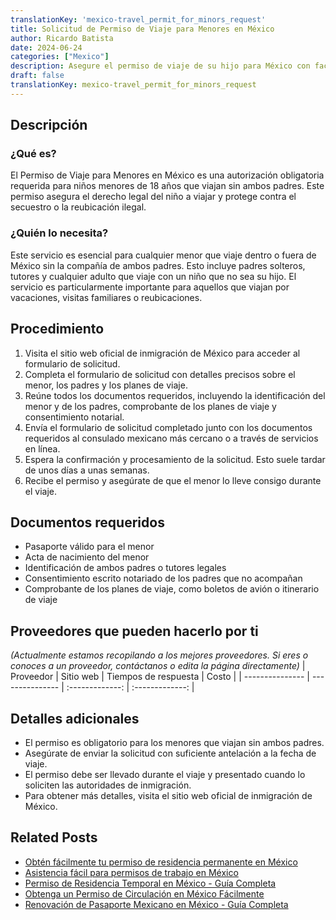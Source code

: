 ```yaml
---
translationKey: 'mexico-travel_permit_for_minors_request'
title: Solicitud de Permiso de Viaje para Menores en México
author: Ricardo Batista
date: 2024-06-24
categories: ["Mexico"]
description: Asegure el permiso de viaje de su hijo para México con facilidad. Esencial para padres solteros y tutores no parentales.
draft: false
translationKey: mexico-travel_permit_for_minors_request
---
```


## Descripción
### ¿Qué es?
El Permiso de Viaje para Menores en México es una autorización obligatoria requerida para niños menores de 18 años que viajan sin ambos padres. Este permiso asegura el derecho legal del niño a viajar y protege contra el secuestro o la reubicación ilegal.

### ¿Quién lo necesita?
Este servicio es esencial para cualquier menor que viaje dentro o fuera de México sin la compañía de ambos padres. Esto incluye padres solteros, tutores y cualquier adulto que viaje con un niño que no sea su hijo. El servicio es particularmente importante para aquellos que viajan por vacaciones, visitas familiares o reubicaciones.

## Procedimiento

1. Visita el sitio web oficial de inmigración de México para acceder al formulario de solicitud.
2. Completa el formulario de solicitud con detalles precisos sobre el menor, los padres y los planes de viaje.
3. Reúne todos los documentos requeridos, incluyendo la identificación del menor y de los padres, comprobante de los planes de viaje y consentimiento notarial.
4. Envía el formulario de solicitud completado junto con los documentos requeridos al consulado mexicano más cercano o a través de servicios en línea.
5. Espera la confirmación y procesamiento de la solicitud. Esto suele tardar de unos días a unas semanas.
6. Recibe el permiso y asegúrate de que el menor lo lleve consigo durante el viaje.

## Documentos requeridos

- Pasaporte válido para el menor
- Acta de nacimiento del menor
- Identificación de ambos padres o tutores legales
- Consentimiento escrito notariado de los padres que no acompañan
- Comprobante de los planes de viaje, como boletos de avión o itinerario de viaje

## Proveedores que pueden hacerlo por ti
_(Actualmente estamos recopilando a los mejores proveedores. Si eres o conoces a un proveedor, contáctanos o edita la página directamente)_
| Proveedor        |     Sitio web     |     Tiempos de respuesta    |       Costo      |
| --------------- | --------------- |  :-------------: | :-------------: |

## Detalles adicionales

- El permiso es obligatorio para los menores que viajan sin ambos padres.
- Asegúrate de enviar la solicitud con suficiente antelación a la fecha de viaje.
- El permiso debe ser llevado durante el viaje y presentado cuando lo soliciten las autoridades de inmigración.
- Para obtener más detalles, visita el sitio web oficial de inmigración de México.
## Related Posts

- [Obtén fácilmente tu permiso de residencia permanente en México](https://tramitit.com/es/guides/mexico/permiso_de_residencia_permanente/)
- [Asistencia fácil para permisos de trabajo en México](https://tramitit.com/es/guides/mexico/permiso_de_trabajo/)
- [Permiso de Residencia Temporal en México - Guía Completa](https://tramitit.com/es/guides/mexico/permiso_de_residencia_temporal/)
- [Obtenga un Permiso de Circulación en México Fácilmente](https://tramitit.com/es/guides/mexico/permiso_de_circulaci%C3%B3n/)
- [Renovación de Pasaporte Mexicano en México - Guía Completa](https://tramitit.com/es/guides/mexico/pasaporte_mexicano/)